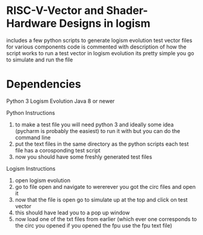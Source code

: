 # RISC-V-Vector and Shader-Hardware Designs in logism
includes a few python scripts to generate logism evolution test vector files for various components
code is commented with description of how the script works
to run a test vector in logism evolution its pretty simple you go to simulate and run the file


# Dependencies
Python 3
Logism Evolution
Java 8 or newer


Python Instructions
1. to make a test file you will need python 3 and ideally some idea (pycharm is probably the easiest) to run it with  but you can do the command line
2. put the text files in the same directory as the python scripts each test file has a corosponding test script
3. now you should have some freshly generated test files

Logism Instructions
1. open logism evolution
2. go to file open and navigate to wererever you got the circ files and open it
3. now that the file is open go to simulate up at the top and click on test vector
4. this should have lead you to a pop up window
5. now load one of the txt files from earlier (which ever one corresponds to the circ you opened if you opened the fpu use the fpu text file)